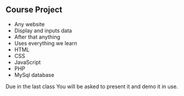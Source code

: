 ## Course Project

- Any website
- Display and inputs data
- After that anything
- Uses everything we learn
- HTML
- CSS
- JavaScript
- PHP
- MySql database

Due in the last class
You will be asked to present it and demo it in use.
